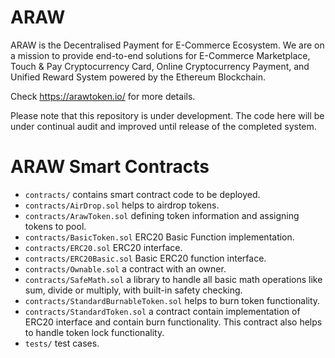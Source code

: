# ARAW 

ARAW is the Decentralised Payment for E-Commerce Ecosystem.
We are on a mission to provide end-to-end solutions for E-Commerce Marketplace, Touch & Pay Cryptocurrency Card, Online Cryptocurrency Payment, and Unified Reward System powered by the Ethereum Blockchain.

Check https://arawtoken.io/ for more details.

Please note that this repository is under development. The code here will be under continual audit and improved until release of the completed system.

# ARAW Smart Contracts

* `contracts/` contains smart contract code to be deployed.
* `contracts/AirDrop.sol`  helps to airdrop tokens.
* `contracts/ArawToken.sol`  defining token information and assigning tokens to pool.
* `contracts/BasicToken.sol` ERC20 Basic Function implementation.
* `contracts/ERC20.sol` ERC20 interface.
* `contracts/ERC20Basic.sol` Basic ERC20 function interface.
* `contracts/Ownable.sol` a contract with an owner.
* `contracts/SafeMath.sol` a library to handle all basic math operations like sum, divide or multiply, with built-in safety checking.
* `contracts/StandardBurnableToken.sol` helps to burn token functionality.
* `contracts/StandardToken.sol` a contract contain implementation of ERC20 interface and contain burn functionality. This contract also helps to handle token lock functionality.
* `tests/` test cases.

